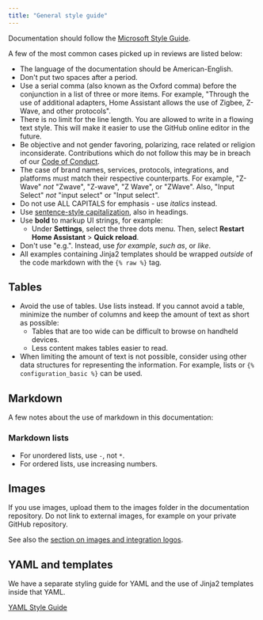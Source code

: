 ```yaml
---
title: "General style guide"
---
```


Documentation should follow the [Microsoft Style Guide](https://learn.microsoft.com/style-guide/welcome/).

A few of the most common cases picked up in reviews are listed below:

- The language of the documentation should be American-English.
- Don't put two spaces after a period.
- Use a serial comma (also known as the Oxford comma) before the conjunction in a list of three or more items. For example, "Through the use of additional adapters, Home Assistant allows the use of Zigbee, Z-Wave, and other protocols".
- There is no limit for the line length. You are allowed to write in a flowing text style. This will make it easier to use the GitHub online editor in the future.
- Be objective and not gender favoring, polarizing, race related or religion inconsiderate. Contributions which do not follow this may be in breach of our [Code of Conduct](https://github.com/home-assistant/core/blob/master/CODE_OF_CONDUCT.md).
- The case of brand names, services, protocols, integrations, and platforms must match their respective counterparts. For example, "Z-Wave" _not_ "Zwave", "Z-wave", "Z Wave", or "ZWave". Also, "Input Select" _not_ "input select" or "Input select".
- Do not use ALL CAPITALS for emphasis - use _italics_ instead.
- Use [sentence-style capitalization](https://learn.microsoft.com/en-us/style-guide/capitalization), also in headings.
- Use **bold** to markup UI strings, for example:
  - Under **Settings**, select the three dots menu. Then, select **Restart Home Assistant** > **Quick reload**.
- Don't use "e.g.". Instead, use _for example_, _such as_, or _like_.
- All examples containing Jinja2 templates should be wrapped _outside_ of the code markdown with the `{% raw %}` tag.

## Tables

- Avoid the use of tables. Use lists instead. If you cannot avoid a table, minimize the number of columns and keep the amount of text as short as possible:
  - Tables that are too wide can be difficult to browse on handheld devices.
  - Less content makes tables easier to read.
- When limiting the amount of text is not possible, consider using other data structures for representing the information. For example, lists or `{% configuration_basic %}` can be used.

## Markdown

A few notes about the use of markdown in this documentation:

### Markdown lists

- For unordered lists, use `-`, not `*`.
- For ordered lists, use increasing numbers.

## Images

If you use images, upload them to the images folder in the documentation repository. Do not link to external images, for example on your private GitHub repository.

See also the [section on images and integration logos](https://developers.home-assistant.io/docs/documenting/create-page#images-icons-and-logos).

## YAML and templates

We have a separate styling guide for YAML and the use of Jinja2 templates
inside that YAML.

[YAML Style Guide](documenting/yaml-style-guide.md)
